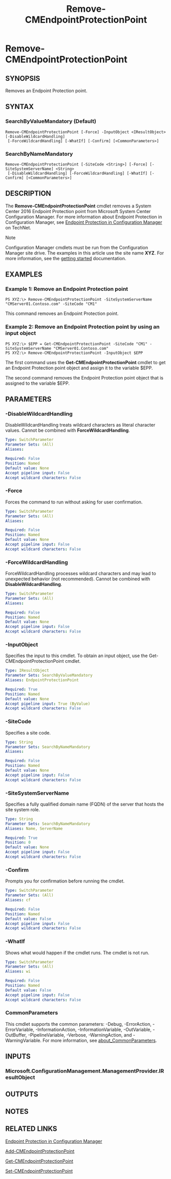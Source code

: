 ﻿---
description: Removes an Endpoint Protection point.
external help file: AdminUI.PS.HS.dll-Help.xml
Module Name: ConfigurationManager
ms.date: 05/07/2019
schema: 2.0.0
title: Remove-CMEndpointProtectionPoint
---

# Remove-CMEndpointProtectionPoint

## SYNOPSIS
Removes an Endpoint Protection point.

## SYNTAX

### SearchByValueMandatory (Default)
```
Remove-CMEndpointProtectionPoint [-Force] -InputObject <IResultObject> [-DisableWildcardHandling]
 [-ForceWildcardHandling] [-WhatIf] [-Confirm] [<CommonParameters>]
```

### SearchByNameMandatory
```
Remove-CMEndpointProtectionPoint [-SiteCode <String>] [-Force] [-SiteSystemServerName] <String>
 [-DisableWildcardHandling] [-ForceWildcardHandling] [-WhatIf] [-Confirm] [<CommonParameters>]
```

## DESCRIPTION
The **Remove-CMEndpointProtectionPoint** cmdlet removes a System Center 2016 Endpoint Protection point from Microsoft System Center Configuration Manager.
For more information about Endpoint Protection in Configuration Manager, see [Endpoint Protection in Configuration Manager](/previous-versions/system-center/system-center-2012-R2/hh508760(v=technet.10)) on TechNet.

> [!NOTE]
> Configuration Manager cmdlets must be run from the Configuration Manager site drive.
> The examples in this article use the site name **XYZ**. For more information, see the
> [getting started](/powershell/sccm/overview) documentation.

## EXAMPLES

### Example 1: Remove an Endpoint Protection point
```
PS XYZ:\> Remove-CMEndpointProtectionPoint -SiteSystemServerName "CMServer01.Contoso.com" -SiteCode "CM1"
```

This command removes an Endpoint Protection point.

### Example 2: Remove an Endpoint Protection point by using an input object
```
PS XYZ:\> $EPP = Get-CMEndpointProtectionPoint -SiteCode "CM1" -SiteSystemServerName "CMServer01.Contoso.com"
PS XYZ:\> Remove-CMEndpointProtectionPoint -InputObject $EPP
```

The first command uses the **Get-CMEndpointProtectionPoint** cmdlet to get an Endpoint Protection point object and assign it to the variable $EPP.

The second command removes the Endpoint Protection point object that is assigned to the variable $EPP.

## PARAMETERS

### -DisableWildcardHandling
DisableWildcardHandling treats wildcard characters as literal character values. Cannot be combined with **ForceWildcardHandling**.

```yaml
Type: SwitchParameter
Parameter Sets: (All)
Aliases:

Required: False
Position: Named
Default value: None
Accept pipeline input: False
Accept wildcard characters: False
```

### -Force
Forces the command to run without asking for user confirmation.

```yaml
Type: SwitchParameter
Parameter Sets: (All)
Aliases:

Required: False
Position: Named
Default value: None
Accept pipeline input: False
Accept wildcard characters: False
```

### -ForceWildcardHandling
ForceWildcardHandling processes wildcard characters and may lead to unexpected behavior (not recommended). Cannot be combined with **DisableWildcardHandling**.

```yaml
Type: SwitchParameter
Parameter Sets: (All)
Aliases:

Required: False
Position: Named
Default value: None
Accept pipeline input: False
Accept wildcard characters: False
```

### -InputObject
Specifies the input to this cmdlet.
To obtain an input object, use the Get-CMEndpointProtectionPoint cmdlet.

```yaml
Type: IResultObject
Parameter Sets: SearchByValueMandatory
Aliases: EndpointProtectionPoint

Required: True
Position: Named
Default value: None
Accept pipeline input: True (ByValue)
Accept wildcard characters: False
```

### -SiteCode
Specifies a site code.

```yaml
Type: String
Parameter Sets: SearchByNameMandatory
Aliases:

Required: False
Position: Named
Default value: None
Accept pipeline input: False
Accept wildcard characters: False
```

### -SiteSystemServerName
Specifies a fully qualified domain name (FQDN) of the server that hosts the site system role.

```yaml
Type: String
Parameter Sets: SearchByNameMandatory
Aliases: Name, ServerName

Required: True
Position: 0
Default value: None
Accept pipeline input: False
Accept wildcard characters: False
```

### -Confirm
Prompts you for confirmation before running the cmdlet.

```yaml
Type: SwitchParameter
Parameter Sets: (All)
Aliases: cf

Required: False
Position: Named
Default value: False
Accept pipeline input: False
Accept wildcard characters: False
```

### -WhatIf
Shows what would happen if the cmdlet runs.
The cmdlet is not run.

```yaml
Type: SwitchParameter
Parameter Sets: (All)
Aliases: wi

Required: False
Position: Named
Default value: False
Accept pipeline input: False
Accept wildcard characters: False
```

### CommonParameters
This cmdlet supports the common parameters: -Debug, -ErrorAction, -ErrorVariable, -InformationAction, -InformationVariable, -OutVariable, -OutBuffer, -PipelineVariable, -Verbose, -WarningAction, and -WarningVariable. For more information, see [about_CommonParameters](http://go.microsoft.com/fwlink/?LinkID=113216).

## INPUTS

### Microsoft.ConfigurationManagement.ManagementProvider.IResultObject

## OUTPUTS

### 

## NOTES

## RELATED LINKS

[Endpoint Protection in Configuration Manager](/previous-versions/system-center/system-center-2012-R2/hh508760(v=technet.10))

[Add-CMEndpointProtectionPoint](Add-CMEndpointProtectionPoint.md)

[Get-CMEndpointProtectionPoint](Get-CMEndpointProtectionPoint.md)

[Set-CMEndpointProtectionPoint](Set-CMEndpointProtectionPoint.md)


